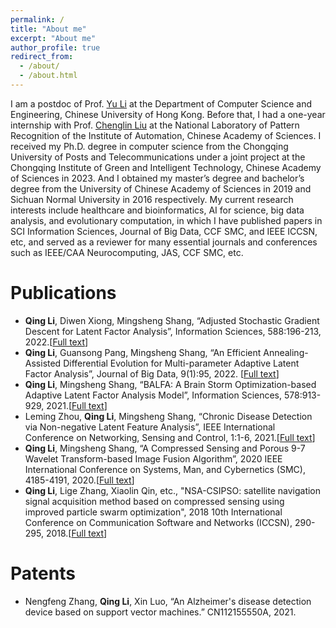 ```yaml
---
permalink: /
title: "About me"
excerpt: "About me"
author_profile: true
redirect_from: 
  - /about/
  - /about.html
---
```


I am a postdoc of Prof. [Yu Li](https://liyu95.com/) at the Department of Computer Science and Engineering, Chinese University of Hong Kong. Before that, I had a one-year internship with Prof. [Chenglin Liu](https://people.ucas.ac.cn/~liuchenglin) at the National Laboratory of Pattern Recognition of the Institute of Automation, Chinese Academy of Sciences. I received my Ph.D. degree in computer science from the Chongqing University of Posts and Telecommunications under a joint project at the Chongqing Institute of Green and Intelligent Technology, Chinese Academy of Sciences in 2023. And I obtained my master’s degree and bachelor’s degree from the University of Chinese Academy of Sciences in 2019 and Sichuan Normal University in 2016 respectively. My current research interests include healthcare and bioinformatics, AI for science, big data analysis, and evolutionary computation, in which I have published papers in SCI Information Sciences, Journal of Big Data, CCF SMC, and IEEE ICCSN, etc, and served as a reviewer for many essential journals and conferences such as IEEE/CAA Neurocomputing, JAS, CCF SMC, etc.



Publications
======
*  __Qing Li__, Diwen Xiong, Mingsheng Shang, “Adjusted Stochastic Gradient Descent for Latent Factor Analysis”, Information Sciences, 588:196-213, 2022.[[Full text](https://pdf.sciencedirectassets.com/271625/1-s2.0-S0020025521X00345/1-s2.0-S0020025521012871/main.pdf?X-Amz-Security-Token=IQoJb3JpZ2luX2VjEFoaCXVzLWVhc3QtMSJGMEQCIDy9ID%2FRv%2BSfFvvXy3wARDE59%2FvZbn8frQ1Z5DmEg4Y6AiBEGue07vGE29aMGqoJs08AT%2FaTmjRbu0zhkY8%2B%2Fg2EMyq7BQiz%2F%2F%2F%2F%2F%2F%2F%2F%2F%2F8BEAUaDDA1OTAwMzU0Njg2NSIMMosYWlaCecKC%2B5QnKo8Fus7Y4%2BKLb1UkB6PN34rnzudYxj1wbereW93wRkWd1ijxhzHC1wkqouzHUikJC9E3AmKeK9QADrEAvEZrU9VtYdv3m%2BhDj5PYjR9kR97OjcUPHRkq8t5NQwlKr8diO5xfgjpTlMFDlm835XnUUfAq10ceM2QAohL2elc%2FjXWC6EX9JfIKdz5aRJrHJ2U9shkZDiYDGs2JLAdoL%2FT3d5O%2BTLeQy36i39Loy4%2BO9qWnBfCT4Go3N4UB31hNgULhJrNw9iVV08Lo4AqU7HkGQm28GpMvV5hUMmVlvhSLhDPxICJ3P3Mq5i0Hvzfc2%2BS9t1rOq6mAAuYgYMszQjW5FhjOe5FdSN2%2BtDRo9q8CU8IKwRzeQNhdb%2Fy6XO66IJAMSx3ceBzjfJhbEr3rSOxQ3Z3DrzyFq8%2B6JZPZB%2FC0esXee0R6nDY6Cc0Ii1KQpTI4lyEx79DeU12JvqV4OeU4jxohrsJ3qqO5GkfI6T4RO890%2Bje4qkHfr6R%2BVPvk3nwWpkOL9mdjT7mT3S%2BosfLhrZPHD4FRj8tqGZXB4G1snOAS2lzynLvzcFSfTJAFTrIytcQQVvk2GptFvuXGC6ZDPdtkIyqsXF%2F1SnfQWxpjgjlaF%2Bgruwn9FF%2BNmfBHxJ464mIQQgwTl2I1NLj2dVDLhIjXxHZ9iBCavPB3ZrCpUfnQaiW2xMtx2eqoXIkstxChrbEEu8EFx3rhm61rTfbXc5RvWikBBW7YlNXtKJlq5Ne5Kbu8QefoIrWQroYmoQWrVu5cqmIjvRX12MqzjR2eYoLL8fUjFKVPe%2FukIXxnzm3IIaXWLXWiE%2FkCZrjpp34ZyziUQ7mVqsReJa%2Fe7p%2FBc0N%2BCJ63Vl0Tl4j9DETR%2FLX%2F7zCrqcmkBjqyAfSacxO82lktkdgAeItN1qhi2jeUSp4uuEpXb%2BNCJyUzGZIl9qbUX1V9ozUmiwAS%2FUV9Ir3Z8BBIRpkMUHoR4ropCq00I2H0LVw0hHLN2NmzdIH44J%2B9ar5H3Zr8KT%2BIW2J0r4EOGSbGu9Z7n%2FpXQChLRNVUnnyPgwPTb7IWwi3eBqRkNdvMJaybR9gqpTkw0afHyfuEDOzaw8wEyHaBX1wPsrkfEYktM0Ly15SdqDjLhUg%3D&X-Amz-Algorithm=AWS4-HMAC-SHA256&X-Amz-Date=20230621T030031Z&X-Amz-SignedHeaders=host&X-Amz-Expires=300&X-Amz-Credential=ASIAQ3PHCVTY7LJO4LU5%2F20230621%2Fus-east-1%2Fs3%2Faws4_request&X-Amz-Signature=63a146f44edc2b43aaad5c4f639ee921719b0b71ca8b635b6e29ea3d76787ce6&hash=4132a3a34b3df7eefa0baee1448dbb0a464a2c864c1a35381ec0ae742aa51939&host=68042c943591013ac2b2430a89b270f6af2c76d8dfd086a07176afe7c76c2c61&pii=S0020025521012871&tid=spdf-8a0f603d-264a-4675-ae6d-f25716df0f00&sid=4eff2ed47ca3054b2d4ba714410f9417a679gxrqa&type=client&tsoh=d3d3LnNjaWVuY2VkaXJlY3QuY29t&ua=101f560b0e5756565702&rr=7da9006dca1ae3bf&cc=jp)]
* __Qing Li__, Guansong Pang, Mingsheng Shang, “An Efficient Annealing-Assisted Differential Evolution for Multi-parameter Adaptive Latent Factor Analysis”, Journal of Big Data, 9(1):95, 2022. [[Full text](https://link.springer.com/article/10.1186/s40537-022-00638-8)]
*  __Qing Li__, Mingsheng Shang, “BALFA: A Brain Storm Optimization-based Adaptive Latent Factor Analysis Model”, Information Sciences, 578:913-929, 2021.[[Full text](https://drive.google.com/file/d/12v325BN4iRt6SmZYdTBIxW2btpIwIKBG/view)]
*  Leming Zhou, __Qing Li__, Mingsheng Shang, “Chronic Disease Detection via Non-negative Latent Feature Analysis”, IEEE International Conference on Networking, Sensing and Control, 1:1-6, 2021.[[Full text](https://ieeexplore.ieee.org/abstract/document/9702154)]
*  __Qing Li__, Mingsheng Shang, “A Compressed Sensing and Porous 9-7 Wavelet Transform-based Image Fusion Algorithm”, 2020 IEEE International Conference on Systems, Man, and Cybernetics (SMC), 4185-4191, 2020.[[Full text](https://ieeexplore.ieee.org/document/9283284/)]
*  __Qing Li__, Lige Zhang, Xiaolin Qin, etc., "NSA-CSIPSO: satellite navigation signal acquisition method based on compressed sensing using improved particle swarm optimization", 2018 10th International Conference on Communication Software and Networks (ICCSN), 290-295, 2018.[[Full text](https://ieeexplore.ieee.org/abstract/document/8488308)] 

Patents
======
*  Nengfeng Zhang, __Qing Li__, Xin Luo, “An Alzheimer's disease detection device based on support vector machines.” CN112155550A, 2021.

